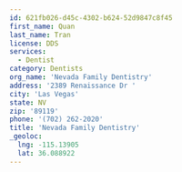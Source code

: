 ```yaml
---
id: 621fb026-d45c-4302-b624-52d9847c8f45
first_name: Quan
last_name: Tran
license: DDS
services:
  - Dentist
category: Dentists
org_name: 'Nevada Family Dentistry'
address: '2389 Renaissance Dr '
city: 'Las Vegas'
state: NV
zip: '89119'
phone: '(702) 262-2020'
title: 'Nevada Family Dentistry'
_geoloc:
  lng: -115.13905
  lat: 36.088922
---
```


